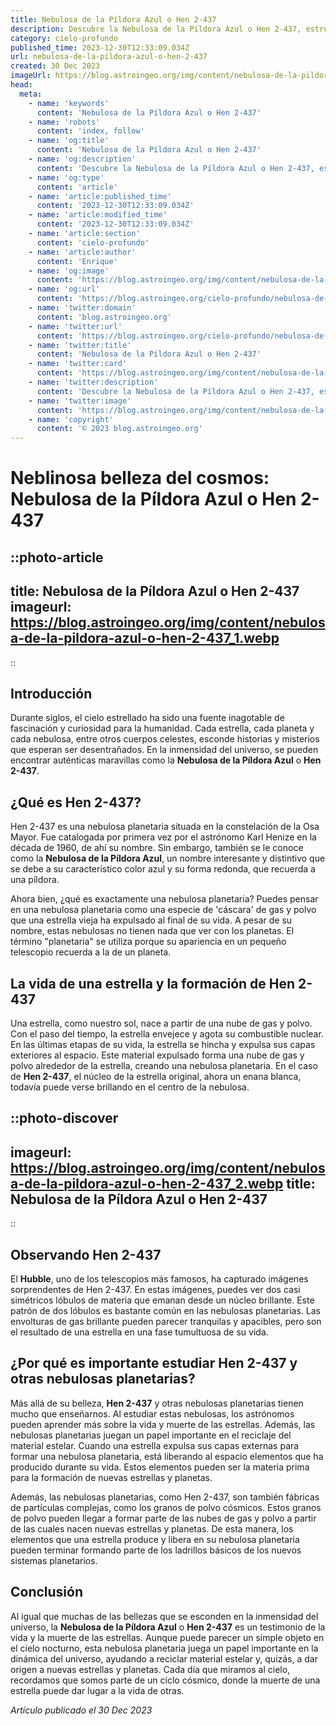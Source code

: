 ```yaml
---
title: Nebulosa de la Píldora Azul o Hen 2-437
description: Descubre la Nebulosa de la Píldora Azul o Hen 2-437, estructura estelar fascinante. Explora su origen, estructura e importancia en la astronomía.
category: cielo-profundo
published_time: 2023-12-30T12:33:09.034Z
url: nebulosa-de-la-pildora-azul-o-hen-2-437
created: 30 Dec 2023
imageUrl: https://blog.astroingeo.org/img/content/nebulosa-de-la-pildora-azul-o-hen-2-437_3.webp
head:
  meta:
    - name: 'keywords'
      content: 'Nebulosa de la Píldora Azul o Hen 2-437'
    - name: 'robots'
      content: 'index, follow'
    - name: 'og:title'
      content: 'Nebulosa de la Píldora Azul o Hen 2-437'
    - name: 'og:description'
      content: 'Descubre la Nebulosa de la Píldora Azul o Hen 2-437, estructura estelar fascinante. Explora su origen, estructura e importancia en la astronomía.'
    - name: 'og:type'
      content: 'article'
    - name: 'article:published_time'
      content: '2023-12-30T12:33:09.034Z'
    - name: 'article:modified_time'
      content: '2023-12-30T12:33:09.034Z'
    - name: 'article:section'
      content: 'cielo-profundo'
    - name: 'article:author'
      content: 'Enrique'
    - name: 'og:image'
      content: 'https://blog.astroingeo.org/img/content/nebulosa-de-la-pildora-azul-o-hen-2-437_3.webp'
    - name: 'og:url'
      content: 'https://blog.astroingeo.org/cielo-profundo/nebulosa-de-la-pildora-azul-o-hen-2-437'
    - name: 'twitter:domain'
      content: 'blog.astroingeo.org'
    - name: 'twitter:url'
      content: 'https://blog.astroingeo.org/cielo-profundo/nebulosa-de-la-pildora-azul-o-hen-2-437'
    - name: 'twitter:title'
      content: 'Nebulosa de la Píldora Azul o Hen 2-437'
    - name: 'twitter:card'
      content: 'https://blog.astroingeo.org/img/content/nebulosa-de-la-pildora-azul-o-hen-2-437_3.webp'
    - name: 'twitter:description'
      content: 'Descubre la Nebulosa de la Píldora Azul o Hen 2-437, estructura estelar fascinante. Explora su origen, estructura e importancia en la astronomía.'
    - name: 'twitter:image'
      content: 'https://blog.astroingeo.org/img/content/nebulosa-de-la-pildora-azul-o-hen-2-437_3.webp'
    - name: 'copyright'
      content: '© 2023 blog.astroingeo.org'
---
```

# Neblinosa belleza del cosmos: Nebulosa de la Píldora Azul o Hen 2-437

::photo-article
---
title: Nebulosa de la Píldora Azul o Hen 2-437
imageurl: https://blog.astroingeo.org/img/content/nebulosa-de-la-pildora-azul-o-hen-2-437_1.webp
---
::

## Introducción

Durante siglos, el cielo estrellado ha sido una fuente inagotable de fascinación y curiosidad para la humanidad. Cada estrella, cada planeta y cada nebulosa, entre otros cuerpos celestes, esconde historias y misterios que esperan ser desentrañados. En la inmensidad del universo, se pueden encontrar auténticas maravillas como la **Nebulosa de la Píldora Azul** o **Hen 2-437**.

## ¿Qué es Hen 2-437?

Hen 2-437 es una nebulosa planetaria situada en la constelación de la Osa Mayor. Fue catalogada por primera vez por el astrónomo Karl Henize en la década de 1960, de ahí su nombre. Sin embargo, también se le conoce como la **Nebulosa de la Píldora Azul**, un nombre interesante y distintivo que se debe a su característico color azul y su forma redonda, que recuerda a una píldora.

Ahora bien, ¿qué es exactamente una nebulosa planetaria? Puedes pensar en una nebulosa planetaria como una especie de 'cáscara' de gas y polvo que una estrella vieja ha expulsado al final de su vida. A pesar de su nombre, estas nebulosas no tienen nada que ver con los planetas. El término "planetaria" se utiliza porque su apariencia en un pequeño telescopio recuerda a la de un planeta.

## La vida de una estrella y la formación de Hen 2-437

Una estrella, como nuestro sol, nace a partir de una nube de gas y polvo. Con el paso del tiempo, la estrella envejece y agota su combustible nuclear. En las últimas etapas de su vida, la estrella se hincha y expulsa sus capas exteriores al espacio. Este material expulsado forma una nube de gas y polvo alrededor de la estrella, creando una nebulosa planetaria. En el caso de **Hen 2-437**, el núcleo de la estrella original, ahora un enana blanca, todavía puede verse brillando en el centro de la nebulosa.


::photo-discover
---
imageurl: https://blog.astroingeo.org/img/content/nebulosa-de-la-pildora-azul-o-hen-2-437_2.webp
title: Nebulosa de la Píldora Azul o Hen 2-437
---
::

## Observando Hen 2-437

El **Hubble**, uno de los telescopios más famosos, ha capturado imágenes sorprendentes de Hen 2-437. En estas imágenes, puedes ver dos casi simétricos lóbulos de materia que emanan desde un núcleo brillante. Este patrón de dos lóbulos es bastante común en las nebulosas planetarias. Las envolturas de gas brillante pueden parecer tranquilas y apacibles, pero son el resultado de una estrella en una fase tumultuosa de su vida.

## ¿Por qué es importante estudiar Hen 2-437 y otras nebulosas planetarias?

Más allá de su belleza, **Hen 2-437** y otras nebulosas planetarias tienen mucho que enseñarnos. Al estudiar estas nebulosas, los astrónomos pueden aprender más sobre la vida y muerte de las estrellas. Además, las nebulosas planetarias juegan un papel importante en el reciclaje del material estelar. Cuando una estrella expulsa sus capas externas para formar una nebulosa planetaria, está liberando al espacio elementos que ha producido durante su vida. Estos elementos pueden ser la materia prima para la formación de nuevas estrellas y planetas.

Además, las nebulosas planetarias, como Hen 2-437, son también fábricas de partículas complejas, como los granos de polvo cósmicos. Estos granos de polvo pueden llegar a formar parte de las nubes de gas y polvo a partir de las cuales nacen nuevas estrellas y planetas. De esta manera, los elementos que una estrella produce y libera en su nebulosa planetaria pueden terminar formando parte de los ladrillos básicos de los nuevos sistemas planetarios.

## Conclusión

Al igual que muchas de las bellezas que se esconden en la inmensidad del universo, la **Nebulosa de la Píldora Azul** o **Hen 2-437** es un testimonio de la vida y la muerte de las estrellas. Aunque puede parecer un simple objeto en el cielo nocturno, esta nebulosa planetaria juega un papel importante en la dinámica del universo, ayudando a reciclar material estelar y, quizás, a dar origen a nuevas estrellas y planetas. Cada día que miramos al cielo, recordamos que somos parte de un ciclo cósmico, donde la muerte de una estrella puede dar lugar a la vida de otras.


_Artículo publicado el 30 Dec 2023_